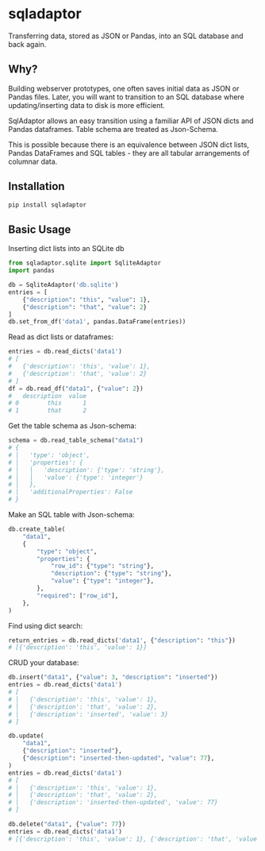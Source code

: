 # sqladaptor

Transferring data, stored as JSON or Pandas, into an SQL database and back again.

## Why?

Building webserver prototypes, one often saves initial data as JSON or Pandas files.
Later, you will want to transition to an SQL database where
updating/inserting data to disk is more efficient. 

SqlAdaptor allows an easy transition using a
familiar API of JSON dicts and Pandas dataframes. Table schema 
are treated as Json-Schema.

This is possible because there is an equivalence between JSON dict lists, Pandas DataFrames
and SQL tables - they are all tabular arrangements of columnar data.

## Installation

```bash
pip install sqladaptor
```

## Basic Usage

Inserting dict lists into an SQLite db

```python
from sqladaptor.sqlite import SqliteAdaptor
import pandas

db = SqliteAdaptor('db.sqlite')
entries = [
    {"description": "this", "value": 1},
    {"description": "that", "value": 2}
]
db.set_from_df('data1', pandas.DataFrame(entries))
```

Read as dict lists or dataframes:
```python
entries = db.read_dicts('data1')
# [
#   {'description': 'this', 'value': 1}, 
#   {'description': 'that', 'value': 2}
# ]
df = db.read_df("data1", {"value": 2})
#   description  value
# 0        this      1
# 1        that      2
```

Get the table schema as Json-schema:
```python
schema = db.read_table_schema("data1")
# {
# │   'type': 'object',
# │   'properties': {
# │   │   'description': {'type': 'string'},
# │   │   'value': {'type': 'integer'}
# │   },
# │   'additionalProperties': False
# }
```

Make an SQL table with Json-schema:
```python
db.create_table(
    "data1",
    {
        "type": "object",
        "properties": {
            "row_id": {"type": "string"},
            "description": {"type": "string"},
            "value": {"type": "integer"},
        },
        "required": ["row_id"],
    },
)
```

Find using dict search:
```python
return_entries = db.read_dicts('data1', {"description": "this"})
# [{'description': 'this', 'value': 1}]
```

CRUD your database:
```python
db.insert("data1", {"value": 3, "description": "inserted"})
entries = db.read_dicts('data1')
# [
# │   {'description': 'this', 'value': 1},
# │   {'description': 'that', 'value': 2},
# │   {'description': 'inserted', 'value': 3}
# ]

db.update(
    "data1",
    {"description": "inserted"},
    {"description": "inserted-then-updated", "value": 77},
)
entries = db.read_dicts('data1')
# [
# │   {'description': 'this', 'value': 1},
# │   {'description': 'that', 'value': 2},
# │   {'description': 'inserted-then-updated', 'value': 77}
# ]

db.delete("data1", {"value": 77})
entries = db.read_dicts('data1')
# [{'description': 'this', 'value': 1}, {'description': 'that', 'value': 2}]
```


